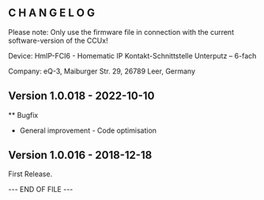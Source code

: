﻿C H A N G E L O G
-----------------

Please note: Only use the firmware file in connection with the current software-version of the CCUx!

Device:      HmIP-FCI6 - Homematic IP Kontakt-Schnittstelle Unterputz – 6-fach

Company:     eQ-3, Maiburger Str. 29, 26789 Leer, Germany


Version 1.0.018 - 2022-10-10
--------------------------------------------------------------
** Bugfix
   * General improvement - Code optimisation 


Version 1.0.016 - 2018-12-18
--------------------------------------------------------------

First Release.

--- END OF FILE ---